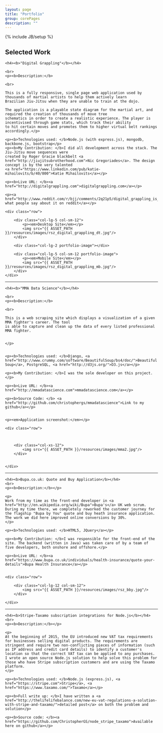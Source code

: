 ```yaml
---
layout: page
title: "Portfolio"
group: corePages
description: ""
---
```

{% include JB/setup %}

<h2>Selected Work</h2>

<section class="portfolio-piece">

	<h4><b>"Digital Grappling"</b></h4>

	<br>
	<p><b>Description:</b> 

	<br>

	This is a fully responsive, single page web application used by thousands of martial artists to help them actively learn
	Brazilian Jiu-Jitsu when they are unable to train at the dojo.

	The application is a playable state diagram for the martial art, and required the creation of thousands of move tree
	schematics in order to create a realistic experience. The player is incentivised through game stats, which track their ability
	to hit certain moves and promotes them to higher virtual belt rankings accordingly.</p>

	<p><b>Technologies used: </b>Node.js (with express.js), mongodb, backbone.js, bootstrap</p>
	<p><b>My Contribution: </b>I did all development across the stack. The Jiu-Jitsu move sequences were
	created by Roger Gracie blackbelt <a href="http://jiujitsubrotherhood.com">Nic Gregoriades</a>. The design concept is by the very talented
	<a href="https://www.linkedin.com/pub/katie-mihailovits/b/40/800">Katie Mihailovits</a></p>

	<p><b>Live URL: </b><a href="http://digitalgrappling.com">digitalgrappling.com</a></p>

	<p><a href="http://www.reddit.com/r/bjj/comments/2q21p5/digital_grappling_is_here/">Here's what people say about it on reddit</a></p>

	<div class="row">

		<div class="col-lg-5 col-sm-12">
			<p><em>Desktop Site</em></p>
			<img src="{{ ASSET_PATH }}/resources/images/rsz_digital_grappling_dt.jpg"/>
		</div>

		<div class="col-lg-2 portfolio-image"></div>

		<div class="col-lg-5 col-sm-12 portfolio-image">
			<p><em>Mobile Site</em></p>
			<img src="{{ ASSET_PATH }}/resources/images/rsz_digital_grappling_mb.jpg"/> 
		</div>
	</div>

</section>

<hr>

<section class="portfolio-piece">

	<h4><b>"MMA Data Science"</b></h4>

	<br>
	<p><b>Description:</b> 

	<br>

	This is a web scraping site which displays a visualization of a given MMA fighter's career. The tool
	is able to capture and clean up the data of every listed professional MMA fighter. 


	</p>


	<p><b>Technologies used: </b>Django, <a href="http://www.crummy.com/software/BeautifulSoup/bs4/doc/">Beautiful Soup</a>, PostgreSQL, <a href="http://d3js.org/">D3.js</a></p>

	<p><b>My Contribution: </b>I was the sole developer on this project.</p>

	<p><b>Live URL: </b><a href="http://mmadatascience.com">mmadatascience.com</a></p>

	<p><b>Source Code: </b> <a href="http://github.com/christophergs/mmadatascience">Link to my github</a></p>


	<p><em>Application screenshot:</em></p>
	
	<div class="row">



		<div class="col-xs-12">
			<img src="{{ ASSET_PATH }}/resources/images/mma2.jpg"/>
		</div>


	</div>

</section>

<hr>

<section class="portfolio-piece">

	<h4><b>Bupa.co.uk: Quote and Buy Application</b></h4>
	<br>
	<p><b>Description:</b></p> 

	<p>
	Work from my time as the front-end developer in <a href="http://en.wikipedia.org/wiki/Bupa">Bupa's</a> UK web scrum. During my time there, we completely reworked the customer journey for the flagship "Bupa by You" quote and buy heath insurance application. The work we did here improved online conversions by 30%.
	</p>

	<p><b>Technologies used: </b>HTML5, JQuery</a></p>

	<p><b>My Contribution: </b>I was responsible for the front-end of the site. The backend (written in Java) was taken care of by a team of five developers, both onshore and offshore.</p>

	<p><b>Live URL: </b><a href="https://www.bupa.co.uk/individuals/health-insurance/quote-your-details">Bupa Health Insurance</a></p>


	<div class="row">

		<div class="col-lg-12 col-sm-12">
			<img src="{{ ASSET_PATH }}/resources/images/rsz_bby.jpg"/>
		</div>

	</div>

</section>

<hr>

<section class="portfolio-piece">

	<h4><b>Stripe-Taxamo subscription integrations for Node.js</b></h4>
	<br>
	<p><b>Description:</b></p> 

	<p>
	At the beginning of 2015, the EU introduced new VAT tax requirements for businesses selling digital products. The requirements are stringent and require two non-conflicting pieces of information (such as IP address and credit card details) to identify a customer's location so that the correct VAT tax can be applied to any purchases. I wrote an open source Node.js solution to help solve this problem for those who have Stripe subscription customers and are using the Taxamo platform.
	</p>

	<p><b>Technologies used: </b>Node.js (express.js), <a href="https://stripe.com">Stripe</a>, <a href="https://www.taxamo.com/">Taxamo</a></p>

	<p><b>Full write up: </b>I have written a <a href="http://thelifelifebalance.com/new-eu-vat-regulations-a-solution-with-stripe-and-taxamo/">detailed post</a> on both the problem and solution</p>

	<p><b>Source code: </b><a href="https://github.com/ChristopherGS/node_stripe_taxamo">Available here on github</a></p>


</section>
